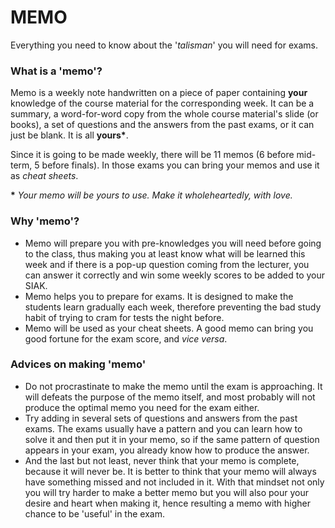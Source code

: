# MEMO  

Everything you need to know about the '*talisman*' you will need for exams.

### What is a 'memo'?
Memo is a weekly note handwritten on a piece of paper containing **your** knowledge of the course material for the corresponding week. It can be a summary, a word-for-word copy from the whole course material's slide (or books), a set of questions and the answers from the past exams, or it can just be blank. It is all __yours*__.

Since it is going to be made weekly, there will be 11 memos (6 before mid-term, 5 before finals). In those exams you can bring your memos and use it as *cheat sheets*.   

__*__ *Your memo will be yours to use. Make it wholeheartedly, with love.*  

### Why 'memo'?
- Memo will prepare you with pre-knowledges you will need before going to the class, thus making you at least know what will be learned this week and if there is a pop-up question coming from the lecturer, you can answer it correctly and win some weekly scores to be added to your SIAK.
- Memo helps you to prepare for exams. It is designed to make the students learn gradually each week, therefore preventing the bad study habit of trying to cram for tests the night before. 
- Memo will be used as your cheat sheets. A good memo can bring you good fortune for the exam score, and *vice versa*.  

### Advices on making 'memo'
- Do not procrastinate to make the memo until the exam is approaching. It will defeats the purpose of the memo itself, and most probably will not produce the optimal memo you need for the exam either.
- Try adding in several sets of questions and answers from the past exams. The exams usually have a pattern and you can learn how to solve it and then put it in your memo, so if the same pattern of question appears in your exam, you already know how to produce the answer. 
- And the last but not least, never think that your memo is complete, because it will never be. It is better to think that your memo will always have something missed and not included in it. With that mindset not only you will try harder to make a better memo but you will also pour your desire and heart when making it, hence resulting a memo with higher chance to be 'useful' in the exam.